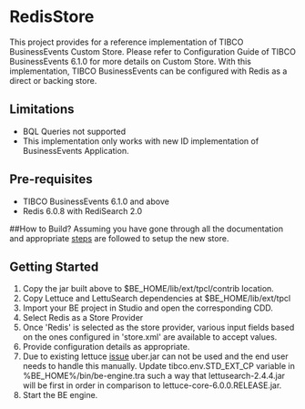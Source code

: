 # RedisStore
This project provides for a reference implementation of TIBCO BusinessEvents Custom Store.
Please refer to Configuration Guide of TIBCO BusinessEvents 6.1.0 for more details on Custom Store.
With this implementation, TIBCO BusinessEvents can be configured with Redis as a direct or backing store.

## Limitations
- BQL Queries not supported
- This implementation only works with new ID implementation of BusinessEvents Application.

## Pre-requisites
- TIBCO BusinessEvents 6.1.0 and above
- Redis 6.0.8 with RediSearch 2.0

##How to Build?
Assuming you have gone through all the documentation and appropriate [steps](https://github.com/tibco/be-contribution/tree/main/store) are followed to setup the new store.

## Getting Started
1. Copy the jar built above to $BE_HOME/lib/ext/tpcl/contrib location.
2. Copy Lettuce and LettuSearch dependencies at $BE_HOME/lib/ext/tpcl
3. Import your BE project in Studio and open the corresponding CDD.
4. Select Redis as a Store Provider
5. Once 'Redis' is selected as the store provider, various input fields based on the ones configured in 'store.xml' are available to accept values.
5. Provide configuration details as appropriate.
6. Due to existing lettuce [issue](https://github.com/RediSearch/lettusearch/issues/33) uber.jar can not be used and the end user needs to handle this manually.
   Update tibco.env.STD_EXT_CP variable in %BE_HOME%/bin/be-engine.tra such a way that lettusearch-2.4.4.jar will be first in order in comparison to lettuce-core-6.0.0.RELEASE.jar.
7. Start the BE engine.
